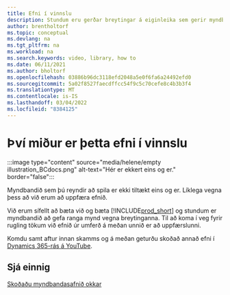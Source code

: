 ```yaml
---
title: Efni í vinnslu
description: Stundum eru gerðar breytingar á eiginleika sem gerir myndbandið villandi, þannig að við tökum myndbandið úr umferð meðan á uppfærslu efnis stendur.
author: brentholtorf
ms.topic: conceptual
ms.devlang: na
ms.tgt_pltfrm: na
ms.workload: na
ms.search.keywords: video, library, how to
ms.date: 06/11/2021
ms.author: bholtorf
ms.openlocfilehash: 03886b96dc3118efd2048a5e0f6fa6a24492efd0
ms.sourcegitcommit: 5a02f8527faecdffcc54f9c5c70cefe8c4b3b3f4
ms.translationtype: MT
ms.contentlocale: is-IS
ms.lasthandoff: 03/04/2022
ms.locfileid: "8384125"
---
```

# <a name="sorry-this-content-is-under-construction"></a>Því miður er þetta efni í vinnslu

:::image type="content" source="media/helene/empty illustration_BCdocs.png" alt-text="Hér er ekkert eins og er." border="false":::

Myndbandið sem þú reyndir að spila er ekki tiltækt eins og er. Líklega vegna þess að við erum að uppfæra efnið.

Við erum sífellt að bæta við og bæta [!INCLUDE[prod_short](includes/prod_short.md)] og stundum er myndbandið að gefa ranga mynd vegna breytinganna. Til að koma í veg fyrir rugling tökum við efnið úr umferð á meðan unnið er að uppfærslunni.

Komdu samt aftur innan skamms og á meðan geturðu skoðað annað efni í [Dynamics 365-rás á YouTube](https://www.youtube.com/playlist?list=PLcakwueIHoT-wVFPKUtmxlqcG1kJ0oqq4).

## <a name="see-also"></a>Sjá einnig
[Skoðaðu myndbandasafnið okkar](across-videos.md)

 